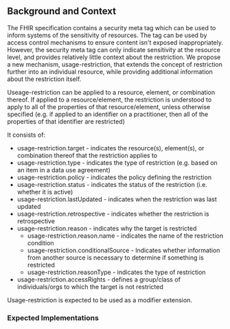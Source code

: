 ## Background and Context ##

The FHIR specification contains a security meta tag which can be used to inform systems of the sensitivity of resources. The tag can be used by access control mechanisms to ensure content isn't exposed inappropriately. However, the security meta tag can only indicate sensitivity at the resource level, and provides relatively little context about the restriction. We propose a new mechanism, usage-restriction, that extends the concept of restriction further into an individual resource, while providing additional information about the restriction itself. 

Useage-restriction can be applied to a resource, element, or combination thereof. If applied to a resource/element, the restriction is understood to apply to all of the properties of that resource/element, unless otherwise specified (e.g. if applied to an identifier on a practitioner, then all of the properties of that identifier are restricted)

It consists of:
* usage-restriction.target - indicates the resource(s), element(s), or combination thereof that the restriction applies to
* usage-restriction.type - indicates the type of restriction (e.g. based on an item in a data use agreement)
* usage-restriction.policy - indicates the policy defining the restriction
* usage-restriction.status - indicates the status of the restriction (i.e. whether it is active)
* usage-restriction.lastUpdated - indicates when the restriction was last updated
* usage-restriction.retrospective - indicates whether the restriction is retrospective
* usage-restriction.reason - indicates why the target is restricted
  - usage-restriction.reason.name - indicates the name of the restriction condition
  - usage-restriction.conditionalSource - Indicates whether information from another source is necessary to determine if something is restricted
  - usage-restriction.reasonType - indicates the type of restriction
* usage-restriction.accessRights - defines a group/class of individuals/orgs to which the target is not restricted
 
Usage-restriction is expected to be used as a modifier extension.

### Expected Implementations ###
